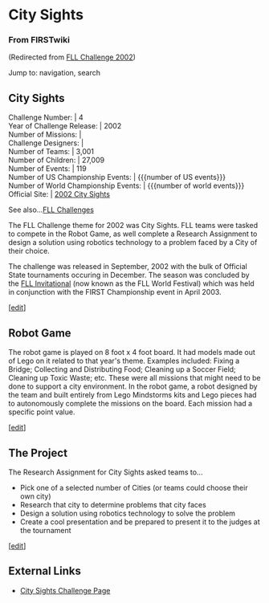 # City Sights

### From FIRSTwiki

(Redirected from [FLL Challenge
2002](/index.php?title=FLL_Challenge_2002&redirect=no "FLL Challenge 2002" ))

Jump to: navigation, search

City Sights  
---  
Challenge Number: | 4  
Year of Challenge Release: | 2002  
Number of Missions: |  
Challenge Designers: |  
Number of Teams: | 3,001  
Number of Children: | 27,009  
Number of Events: | 119  
Number of US Championship Events: | {{{number of US events}}}  
Number of World Championship Events: | {{{number of world events}}}  
Official Site: | [2002 City
Sights](http://www.firstlegoleague.org/default.aspx?pid=7520
"http://www.firstlegoleague.org/default.aspx?pid=7520" )  
  
See also...[FLL Challenges](/index.php/FLL_Challenges "FLL Challenges" )

The FLL Challenge theme for 2002 was City Sights. FLL teams were tasked to
compete in the Robot Game, as well complete a Research Assignment to design a
solution using robotics technology to a problem faced by a City of their
choice.

The challenge was released in September, 2002 with the bulk of Official State
tournaments occuring in December. The season was concluded by the [FLL
Invitational](/index.php/FLL_World_Festival "FLL World Festival" ) (now known
as the FLL World Festival) which was held in conjunction with the FIRST
Championship event in April 2003.

[[edit](/index.php?title=City_Sights&action=edit&section=1 "Edit section:
Robot Game" )]

## Robot Game

The robot game is played on 8 foot x 4 foot board. It had models made out of
Lego on it related to that year's theme. Examples included: Fixing a Bridge;
Collecting and Distributing Food; Cleaning up a Soccer Field; Cleaning up
Toxic Waste; etc. These were all missions that might need to be done to
support a city environment. In the robot game, a robot designed by the team
and built entirely from Lego Mindstorms kits and Lego pieces had to
autonomously complete the missions on the board. Each mission had a specific
point value.

[[edit](/index.php?title=City_Sights&action=edit&section=2 "Edit section: The
Project" )]

## The Project

The Research Assignment for City Sights asked teams to...

  * Pick one of a selected number of Cities (or teams could choose their own city) 
  * Research that city to determine problems that city faces 
  * Design a solution using robotics technology to solve the problem 
  * Create a cool presentation and be prepared to present it to the judges at the tournament 

[[edit](/index.php?title=City_Sights&action=edit&section=3 "Edit section:
External Links" )]

## External Links

  * [City Sights Challenge Page](http://www.firstlegoleague.org/nobanner.aspx?pid=7520 "http://www.firstlegoleague.org/nobanner.aspx?pid=7520" )

